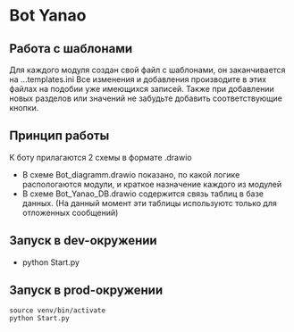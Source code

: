 # Bot Yanao

## Работа с шаблонами
Для каждого модуля создан свой файл с шаблонами, он заканчивается на ...templates.ini
Все изменения и добавления производите в этих файлах на подобии уже имеющихся записей.
Также при добавлении новых разделов или значений не забудьте добавить соответствующие кнопки.

## Принцип работы
К боту прилагаются 2 схемы в формате .drawio
 - В схеме Bot_diagramm.drawio показано, по какой логике распологаются модули, и краткое назначение каждого из модулей
 - В схеме Bot_Yanao_DB.drawio содержится связь таблиц в базе данных. (На данный момент эти таблицы используютс только для отложенных сообщений)

## Запуск в dev-окружении
- python Start.py


## Запуск в prod-окружении
    source venv/bin/activate
    python Start.py